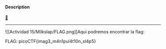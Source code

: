 
#### Description

[🥛](http://mercury.picoctf.net:7585/)

---
![[Actividad 15/Milkslap/FLAG.png]]Aqui podremos encontrar la flag:

FLAG:
picoCTF{imag3_m4n1pul4t10n_sl4p5}